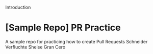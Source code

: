 Introduction
# [Sample Repo] PR Practice
A sample repo for practicing how to create Pull Requests
Schneider
Verfluchte Sheise
Gran Cero

